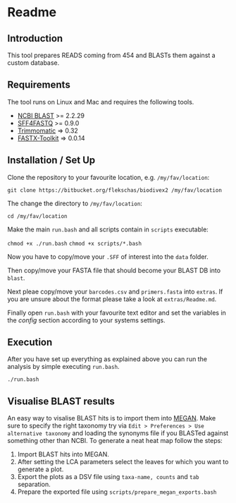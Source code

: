 # Readme

## Introduction

This tool prepares READS coming from 454 and BLASTs them against a custom
database.

## Requirements

The tool runs on Linux and Mac and requires the following tools.

- [NCBI BLAST](http://blast.ncbi.nlm.nih.gov/) >= 2.2.29
- [SFF4FASTQ](https://github.com/indraniel/sff2fastq) >= 0.9.0
- [Trimmomatic](http://www.usadellab.org/cms/?page=trimmomatic) => 0.32
- [FASTX-Toolkit](http://hannonlab.cshl.edu/fastx_toolkit/) => 0.0.14

## Installation / Set Up

Clone the repository to your favourite location, e.g. `/my/fav/location`:

`git clone https://bitbucket.org/flekschas/biodivex2 /my/fav/location`

The change the directory to `/my/fav/location`:

`cd /my/fav/location`

Make the main `run.bash` and all scripts contain in `scripts` executable:

`chmod +x ./run.bash`
`chmod +x scripts/*.bash`

Now you have to copy/move your `.SFF` of interest into the `data` folder.

Then copy/move your FASTA file that should become your BLAST DB into `blast`.

Next pleae copy/move your `barcodes.csv` and `primers.fasta` into `extras`. If
you are unsure about the format please take a look at `extras/Readme.md`.

Finally open `run.bash` with your favourite text editor and set the variables
in the *config* section according to your systems settings.

## Execution

After you have set up everything as explained above you can run the analysis
by simple executing `run.bash`.

`./run.bash`

## Visualise BLAST results

An easy way to visalise BLAST hits is to import them into [MEGAN](http://ab.inf.uni-tuebingen.de/software/megan/).
Make sure to specify the right taxonomy try via
`Edit > Preferences > Use alternative taxonomy` and loading the synonyms file
if you BLASTed against something other than NCBI. To generate a neat heat map
follow the steps:

1. Import BLAST hits into MEGAN.
2. After setting the LCA parameters select the leaves for which you want to generate a plot.
3. Export the plots as a DSV file using `taxa-name, counts` and `tab` separation.
4. Prepare the exported file using `scripts/prepare_megan_exports.bash`

